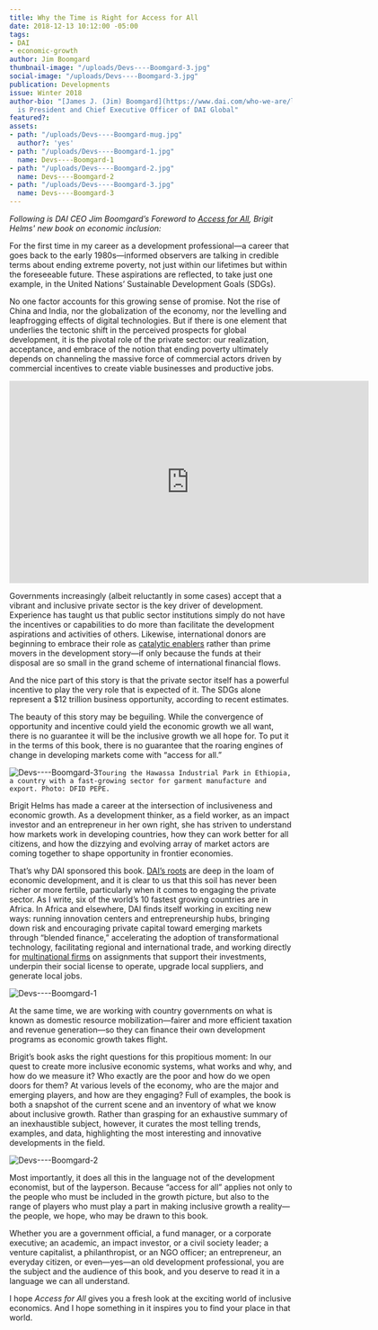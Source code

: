 ```yaml
---
title: Why the Time is Right for Access for All
date: 2018-12-13 10:12:00 -05:00
tags:
- DAI
- economic-growth
author: Jim Boomgard
thumbnail-image: "/uploads/Devs----Boomgard-3.jpg"
social-image: "/uploads/Devs----Boomgard-3.jpg"
publication: Developments
issue: Winter 2018
author-bio: "[James J. (Jim) Boomgard](https://www.dai.com/who-we-are/leadership/james-boomgard)
  is President and Chief Executive Officer of DAI Global"
featured?: 
assets:
- path: "/uploads/Devs----Boomgard-mug.jpg"
  author?: 'yes'
- path: "/uploads/Devs----Boomgard-1.jpg"
  name: Devs----Boomgard-1
- path: "/uploads/Devs----Boomgard-2.jpg"
  name: Devs----Boomgard-2
- path: "/uploads/Devs----Boomgard-3.jpg"
  name: Devs----Boomgard-3
---
```


*Following is DAI CEO Jim Boomgard’s Foreword to [Access for All](https://www.dai.com/news/access-for-all-dais-brigit-helms-launches-her-new-book-on-economic-inclusion), Brigit Helms' new book on economic inclusion:*

For the first time in my career as a development professional—a career that goes back to the early 1980s—informed observers are talking in credible terms about ending extreme poverty, not just within our lifetimes but within the foreseeable future. These aspirations are reflected, to take just one example, in the United Nations’ Sustainable Development Goals (SDGs).




No one factor accounts for this growing sense of promise. Not the rise of China and India, nor the globalization of the economy, nor the levelling and leapfrogging effects of digital technologies. But if there is one element that underlies the tectonic shift in the perceived prospects for global development, it is the pivotal role of the private sector: our realization, acceptance, and embrace of the notion that ending poverty ultimately depends on channeling the massive force of commercial actors driven by commercial incentives to create viable businesses and productive jobs.

<iframe src="https://player.vimeo.com/video/304715051" frameborder="0" webkitallowfullscreen mozallowfullscreen allowfullscreen width="640" height="360"></iframe>

Governments increasingly (albeit reluctantly in some cases) accept that a vibrant and inclusive private sector is the key driver of development. Experience has taught us that public sector institutions simply do not have the incentives or capabilities to do more than facilitate the development aspirations and activities of others. Likewise, international donors are beginning to embrace their role as [catalytic enablers](https://www.dai.com/our-work/projects/worldwide-the-invest-project) rather than prime movers in the development story—if only because the funds at their disposal are so small in the grand scheme of international financial flows.

And the nice part of this story is that the private sector itself has a powerful incentive to play the very role that is expected of it. The SDGs alone represent a $12 trillion business opportunity, according to recent estimates.

The beauty of this story may be beguiling. While the convergence of opportunity and incentive could yield the economic growth we all want, there is no guarantee it will be the inclusive growth we all hope for. To put it in the terms of this book, there is no guarantee that the roaring engines of change in developing markets come with “access for all.”

![Devs----Boomgard-3](/uploads/Devs----Boomgard-3.jpg)`Touring the Hawassa Industrial Park in Ethiopia, a country with a fast-growing sector for garment manufacture and export. Photo: DFID PEPE.`

Brigit Helms has made a career at the intersection of inclusiveness and economic growth. As a development thinker, as a field worker, as an impact investor and an entrepreneur in her own right, she has striven to understand how markets work in developing countries, how they can work better for all citizens, and how the dizzying and evolving array of market actors are coming together to shape opportunity in frontier economies. 

That’s why DAI sponsored this book. [DAI’s roots](https://www.dai.com/our-work/projects/worldwide-the-invest-project) are deep in the loam of economic development, and it is clear to us that this soil has never been richer or more fertile, particularly when it comes to engaging the private sector. As I write, six of the world’s 10 fastest growing countries are in Africa. In Africa and elsewhere, DAI finds itself working in exciting new ways: running innovation centers and entrepreneurship hubs, bringing down risk and encouraging private capital toward emerging markets through “blended finance,” accelerating the adoption of transformational technology, facilitating regional and international trade, and working directly for [multinational firms](https://www.dai.com/our-work/solutions/sustainable-business) on assignments that support their investments, underpin their social license to operate, upgrade local suppliers, and generate local jobs.

![Devs----Boomgard-1](/uploads/Devs----Boomgard-1.jpg "Gavin Gayadin, construction firm owner, at the Centre for Local Business Development in Georgetown, Guyana.")

At the same time, we are working with country governments on what is known as domestic resource mobilization—fairer and more efficient taxation and revenue generation—so they can finance their own development programs as economic growth takes flight.

Brigit’s book asks the right questions for this propitious moment: In our quest to create more inclusive economic systems, what works and why, and how do we measure it? Who exactly are the poor and how do we open doors for them? At various levels of the economy, who are the major and emerging players, and how are they engaging? Full of examples, the book is both a snapshot of the current scene and an inventory of what we know about inclusive growth. Rather than grasping for an exhaustive summary of an inexhaustible subject, however, it curates the most telling trends, examples, and data, highlighting the most interesting and innovative developments in the field.

![Devs----Boomgard-2](/uploads/Devs----Boomgard-2.jpg "Finance  matchmaking workshop in Herat, Afghanistan, for USAID Promote: Women in the Economy.")

Most importantly, it does all this in the language not of the development economist, but of the layperson. Because “access for all” applies not only to the people who must be included in the growth picture, but also to the range of players who must play a part in making inclusive growth a reality—the people, we hope, who may be drawn to this book.

Whether you are a government official, a fund manager, or a corporate executive; an academic, an impact investor, or a civil society leader; a venture capitalist, a philanthropist, or an NGO officer; an entrepreneur, an everyday citizen, or even—yes—an old development professional, you are the subject and the audience of this book, and you deserve to read it in a language we can all understand.

I hope *Access for All* gives you a fresh look at the exciting world of inclusive economics. And I hope something in it inspires you to find your place in that world.
